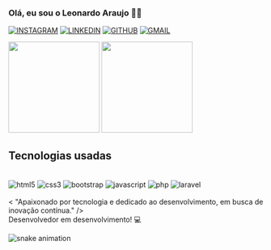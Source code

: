 ### Olá, eu sou o Leonardo Araujo 👋🏼

[![INSTAGRAM](https://img.shields.io/badge/Instagram-E4405F?style=for-the-badge&logo=instagram&logoColor=white)](https://instagram.com/leoaraujofernandes)
[![LINKEDIN](https://img.shields.io/badge/LinkedIn-0077B5?style=for-the-badge&logo=linkedin&logoColor=white)](https://www.linkedin.com/in/leonardoaraujofernandes/)
[![GITHUB](https://img.shields.io/badge/GitHub-100000?style=for-the-badge&logo=github&logoColor=white)](https://github.com/araujo-leo)
[![GMAIL](https://img.shields.io/badge/Gmail-D14836?style=for-the-badge&logo=gmail&logoColor=white)](mailto:leoaraujofnd@gmail.com)

<div>
 <img height="180em" src="https://github-readme-stats.vercel.app/api?username=araujo-leo&show_icons=true&theme=dark"></img>
  <img height="180em" src="https://github-readme-stats.vercel.app/api/top-langs/?username=araujo-leo&layout=donut&theme=dark"></img>
</div>



## Tecnologias usadas

<div style="display: inline_block">
<br>
  <img align="center" alt="html5" src="https://img.shields.io/badge/HTML5-E34F26?style=for-the-badge&logo=html5&logoColor=white"/>
  <img align="center" alt="css3" src="https://img.shields.io/badge/CSS3-1572B6?style=for-the-badge&logo=css3&logoColor=white"/>
   <img align="center" alt="bootstrap" src="https://img.shields.io/badge/Bootstrap-563D7C?style=for-the-badge&logo=bootstrap&logoColor=white"/>
   <img align="center" alt="javascript" src="https://img.shields.io/badge/JavaScript-323330?style=for-the-badge&logo=javascript&logoColor=F7DF1E"/>
   <img align="center" alt="php" src="https://img.shields.io/badge/PHP-777BB4?style=for-the-badge&logo=php&logoColor=white"/>
  <img align="center" alt="laravel" src="https://img.shields.io/badge/Laravel-FF2D20?style=for-the-badge&logo=laravel&logoColor=white"/>
</div>
<br>
< "Apaixonado por tecnologia e dedicado ao desenvolvimento, em busca de inovação contínua." /> <br>
Desenvolvedor em desenvolvimento! 💻

![snake animation](https://github.com/araujo-leo/araujo-leo/blob/output/github-contribution-grid-snake-dark.svg)

